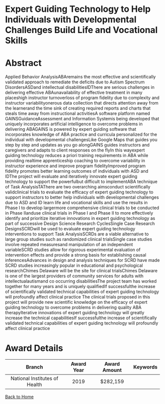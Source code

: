 
Expert Guiding Technology to Help Individuals with Developmental Challenges Build Life and Vocational Skills
============================================================================================================

# Abstract


Applied Behavior AnalysisABAremains the most effective and scientifically validated approach to remediate the deficits due to Autism Spectrum DisordersASDand intellectual disabilitiesIDThere are serious challenges in delivering effective ABAunavailability of effective treatment in many placeshigh instructor turnoverloss of program fidelity due to complexity and instructor variabilityonerous data collection that directs attention away from the learnerand the time sink of creating required reports and charts that steals time away from instructional activitiesA software platform named GAINSGuidanceAssessment and Information Systemis being developed that uniquely incorporates artificial intelligence to overcome problems in delivering ABAGAINS is powered by expert guiding software that incorporates knowledge of ABA practice and curricula personalized for the individual with developmental challengesLike Google Maps that guides you step by step and updates as you go alongGAINS guides instructors and caregivers and adapts to client responses on the flyIn this wayexpert guiding technology reduces a priori training requirements in ABA while providing realtime apprenticeship coaching to overcome variability in instructor experience and improve program fidelityImproved program fidelity promotes better learning outcomes of individuals with ASD and IDThe project will evaluate and iteratively innovate expert guiding technology to support the powerfulbut difficult to implementABA technique of Task AnalysisTAThere are two overarching aimsconduct scientifically validclinical trials to evaluate the efficacy of expert guiding technology to support instructors to better help individuals with developmental challenges due to ASD and ID learn life and vocational skills and use the results in Phase I to develop largermore comprehensive clinical trials to be conducted in Phase IIanduse clinical trials in Phase I and Phase II to more effectively identify and prioritize iterative innovations in expert guiding technology as part of successive Design Science Research CyclesSingle Case Research DesignsSCRDwill be used to evaluate expert guiding technology interventions to support Task AnalysisSCRDs are a viable alternative to large group studies such as randomized clinical trialsSingle case studies involve repeated measuresand manipulation of an independent variableSCRD studies allow for rigorous experimental evaluation of intervention effects and provide a strong basis for establishing causal inferencesAdvances in design and analysis techniques for SCRD have made SCRD studies increasingly popular in educational and psychological researchChimes Delaware will be the site for clinical trialsChimes Delaware is one of the largest providers of community services for adults with intellectualautismand co occurring disabilitiesThe project team has worked together for many years and is uniquely qualifiedIf successfulthe increase of scientifically validated technical capabilities of expert guiding technology will profoundly affect clinical practice The clinical trials proposed in this project will provide new scientific knowledge on the efficacy of expert guiding technology to overcome problems in delivering quality ABA therapyIterative innovations of expert guiding technology will greatly increase the technical capabilitiesIf successfulthe increase of scientifically validated technical capabilities of expert guiding technology will profoundly affect clinical practice  

# Award Details

|Branch|Award Year|Award Amount|Keywords|
| :---: | :---: | :---: | :---: |
|National Institutes of Health|2019|$282,159||
  
  


[Back to Home](https://github.com/chrischow/dod_sbir_awards/JH/#2472)